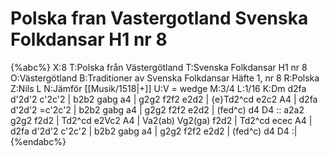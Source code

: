 # Polska fran Vastergotland Svenska Folkdansar H1 nr 8

{%abc%}
X:8
T:Polska från Västergötland
T:Svenska Folkdansar H1 nr 8
O:Västergötland
B:Traditioner av Svenska Folkdansar Häfte 1, nr 8
R:Polska
Z:Nils L
N:Jämför [[Musik/1518|+]]
U:V = wedge
M:3/4
L:1/16
K:Dm
d2fa d'2d'2 c'2c'2 | b2b2 gabg a4 | g2g2 f2f2 e2d2 | {e}Td2^cd e2c2 A4 |
d2fa d'2d'2 =c'2c'2 | b2b2 gabg a4 | g2g2 f2f2 e2d2 | (fed^c) d4 D4 ::
a2a2 g2g2 f2d2 | Td2^cd e2Vc2 A4 | Va2(ab) Vg2(ga) f2d2 | Td2^cd ecec A4 |
d2fa d'2d'2 c'2c'2 | b2b2 gabg a4 | g2g2 f2f2 e2d2 | (fed^c) d4 D4 :|
{%endabc%}
